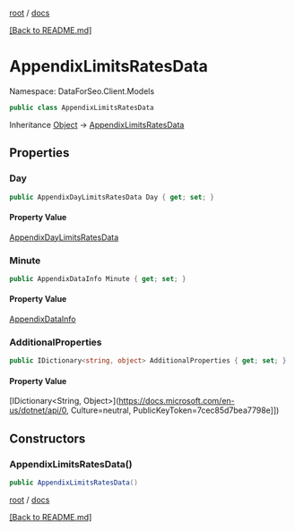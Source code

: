 [root](./../ "root") / [docs](./ "docs")

[[Back to README.md]](./../README.md "[Back to README.md]")

# AppendixLimitsRatesData

Namespace: DataForSeo.Client.Models

```csharp
public class AppendixLimitsRatesData
```

Inheritance [Object](https://docs.microsoft.com/en-us/dotnet/api/Object) → [AppendixLimitsRatesData](./AppendixLimitsRatesData.md)

## Properties

### **Day**

```csharp
public AppendixDayLimitsRatesData Day { get; set; }
```

#### Property Value

[AppendixDayLimitsRatesData](./AppendixDayLimitsRatesData.md)<br>

### **Minute**

```csharp
public AppendixDataInfo Minute { get; set; }
```

#### Property Value

[AppendixDataInfo](./AppendixDataInfo.md)<br>

### **AdditionalProperties**

```csharp
public IDictionary<string, object> AdditionalProperties { get; set; }
```

#### Property Value

[IDictionary&lt;String, Object&gt;](https://docs.microsoft.com/en-us/dotnet/api/0, Culture=neutral, PublicKeyToken=7cec85d7bea7798e]])<br>

## Constructors

### **AppendixLimitsRatesData()**

```csharp
public AppendixLimitsRatesData()
```

[root](./../ "root") / [docs](./ "docs")

[[Back to README.md]](./../README.md "[Back to README.md]")